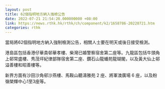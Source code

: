 ```yaml
---
layout: post
title: 62個指明地方納入強檢公告
date: 2022-07-21 21:54:20.000000000 +08:00
link: https://news.rthk.hk/rthk/ch/component/k2/1658786-20220721.htm
categories: rthk
---
```


當局將62個指明地方納入強制檢測公告，相關人士要在明天或後日接受檢測。

港島區包括香港仔華貴邨華孝樓、柴灣已婚警察宿舍第二座等。九龍區包括牛頭角上邨常盛樓、秀茂坪紀律部隊宿舍第二座、鑽石山龍蟠苑龍瑚閣，以及黃大仙上邨溢善樓和昭善樓等。

新界方面有沙田沙角邨沙燕樓、馬鞍山聽濤雅苑 2 座、將軍澳廣場 6 座，以及粉嶺榮輝中心1至3座等。
